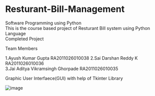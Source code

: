 # Resturant-Bill-Management
Software Programming using Python  
This is the course based project of Resturant Bill system using Python Language  
Completed Project  

Team Members  

1.Ayush Kumar Gupta                  RA2011026010038
2.Sai Darshan Reddy K                RA2011026010036  
3.Jai Aditya Vikramsingh Ghorpade    RA2011026010035  
  

Graphic User Interfaece(GUI) with help of Tkinter Library  

![image](https://user-images.githubusercontent.com/94870982/175826377-838e3a05-6991-461b-9259-d6589c313b95.png)


